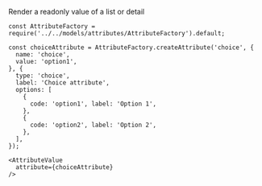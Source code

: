 Render a readonly value of a list or detail
    
    const AttributeFactory = require('../../models/attributes/AttributeFactory').default;
    
    const choiceAttribute = AttributeFactory.createAttribute('choice', {
      name: 'choice',
      value: 'option1',
    }, {
      type: 'choice',
      label: 'Choice attribute',
      options: [
        {
          code: 'option1', label: 'Option 1',
        },
        {
          code: 'option2', label: 'Option 2',
        },
      ],
    });

    <AttributeValue
      attribute={choiceAttribute}
    />